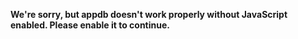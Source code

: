 **We're sorry, but appdb doesn't work properly without JavaScript enabled. Please enable it to continue.**